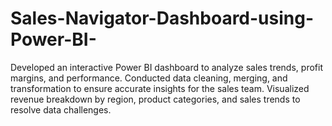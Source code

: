 # Sales-Navigator-Dashboard-using-Power-BI-
Developed an interactive Power BI dashboard to analyze sales trends, profit margins, and performance. Conducted data cleaning, merging, and transformation to ensure accurate insights for the sales team. Visualized revenue breakdown by region, product categories, and sales trends to resolve data challenges.
